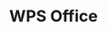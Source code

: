 ﻿---
id: 1104
title: "WPS Office"
weight: 1104
version: "11.1.0.11698"
updateTime: "2023-05-11T10:39:54"
debName: "http://113.24.212.22:8090/upload/file/wps-office_11.1.0.11698_loongarch64.deb"
debSize: "378.6MB"
command: "/usr/bin/wps"
compatibility: 3
---
